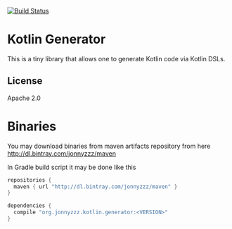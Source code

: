 [![Build Status](https://travis-ci.org/jonnyzzz/kotlin.generator.svg?branch=master)](https://travis-ci.org/jonnyzzz/kotlin.generator)

Kotlin Generator
================

This is a tiny library that allows one to generate
Kotlin code  via Kotlin DSLs.


License
-------

Apache 2.0


Binaries
========

You may download binaries from maven artifacts repository from here
http://dl.bintray.com/jonnyzzz/maven

In Gradle build script it may be done like this
```gradle
repositories {
  maven { url "http://dl.bintray.com/jonnyzzz/maven" }
}

dependencies {
  compile "org.jonnyzzz.kotlin.generator:<VERSION>"
}
```

